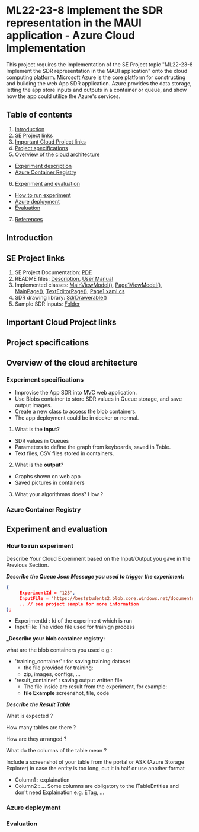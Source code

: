 # ML22-23-8 Implement the SDR representation in the MAUI application - Azure Cloud Implementation

This project requires the implementation of the SE Project topic "ML22-23-8 Implement the SDR representation in the MAUI application" onto the cloud computing platform. Microsoft Azure is the core platform for constructing and building the web App SDR application. Azure provides the data storage, letting the app store inputs and outputs in a container or queue, and show how the app could utilize the Azure's services.

## Table of contents
1. [Introduction](#introduction)
2. [SE Project links](#se-project-links)
3. [Important Cloud Project links](#important-cloud-project-links)
4. [Project specifications](#project-specifications)
5. [Overview of the cloud architecture](#overview-of-the-cloud-architecture)
  * [Experiment description](#experiment-description)
  * [Azure Container Registry](#azure-container-registry)
6. [Experiment and evaluation](#experiment-and-evaluation)
  * [How to run experiment](#how-to-run-experiment)
  * [Azure deployment](#azure-deployment)
  * [Evaluation](#evaluation)
7. [References](#references)

## Introduction

## SE Project links
1. SE Project Documentation: [PDF](../../../MySEProject/Documentation/ML22-23-8-Implement%20the%20SDR%20representation%20in%20the%20MAUI%20application_MAUI_App_SDR-Paper.pdf)<br/>
2. README files: [Description](../../../MySEProject/Documentation/Readme.md), [User Manual](../../../MySEProject/Documentation/UserManual.md)
3. Implemented classes: [MainViewModel()](../../../MySEProject/AppSDR/ViewModel/MainViewModel.cs), [Page1ViewModel()](../../../MySEProject/AppSDR/ViewModel/Page1ViewModel.cs), [MainPage()](../../../MySEProject/AppSDR/MainPage.xaml.cs), [TextEditorPage()](../../../MySEProject/AppSDR/TextEditorPage.xaml.cs), [Page1.xaml.cs](../../../MySEProject/AppSDR/Page1.xaml.cs)<br/>
4. SDR drawing library: [SdrDrawerable()](../../../MySEProject/AppSDR/SdrDrawerLib/SdrDrawable.cs)<br/>
5. Sample SDR inputs: [Folder](../../../MySEProject/Documentation/TestSamples/)

## Important Cloud Project links

## Project specifications

## Overview of the cloud architecture

### Experiment specifications
* Improvise the App SDR into MVC web application.
* Use Blobs container to store SDR values in Queue storage, and save output Images.
* Create a new class to access the blob containers.
* The app deployment could be in docker or normal.

1. What is the **input**?
- SDR values in Queues
- Parameters to define the graph from keyboards, saved in Table.
- Text files, CSV files stored in containers.

2. What is the **output**?
- Graphs shown on web app
- Saved pictures in containers

3. What your algorithmas does? How ?

### Azure Container Registry


## Experiment and evaluation

### How to run experiment

Describe Your Cloud Experiment based on the Input/Output you gave in the Previous Section.

**_Describe the Queue Json Message you used to trigger the experiment:_**  

~~~json
{
     ExperimentId = "123",
     InputFile = "https://beststudents2.blob.core.windows.net/documents2/daenet.mp4",
     .. // see project sample for more information 
};
~~~

- ExperimentId : Id of the experiment which is run  
- InputFile: The video file used for trainign process  

**_Describe your blob container registry:**  

what are the blob containers you used e.g.:  
- 'training_container' : for saving training dataset  
  - the file provided for training:  
  - zip, images, configs, ...  
- 'result_container' : saving output written file  
  - The file inside are result from the experiment, for example:  
  - **file Example** screenshot, file, code  


**_Describe the Result Table_**

 What is expected ?
 
 How many tables are there ? 
 
 How are they arranged ?
 
 What do the columns of the table mean ?
 
 Include a screenshot of your table from the portal or ASX (Azure Storage Explorer) in case the entity is too long, cut it in half or use another format
 
 - Column1 : explaination
 - Column2 : ...
Some columns are obligatory to the ITableEntities and don't need Explaination e.g. ETag, ...
 
### Azure deployment

### Evaluation
